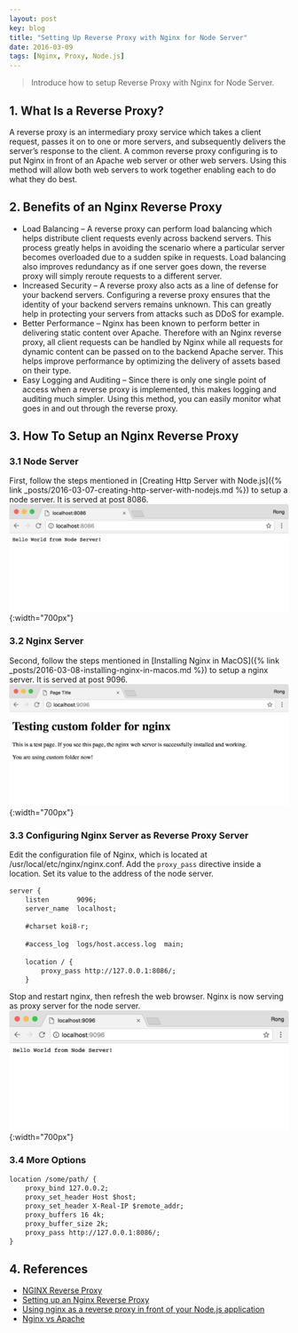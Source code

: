 ```yaml
---
layout: post
key: blog
title: "Setting Up Reverse Proxy with Nginx for Node Server"
date: 2016-03-09
tags: [Nginx, Proxy, Node.js]
---
```


> Introduce how to setup Reverse Proxy with Nginx for Node Server.

## 1. What Is a Reverse Proxy?
A reverse proxy is an intermediary proxy service which takes a client request, passes it on to one or more servers, and subsequently delivers the server’s response to the client. A common reverse proxy configuring is to put Nginx in front of an Apache web server or other web servers. Using this method will allow both web servers to work together enabling each to do what they do best.

## 2. Benefits of an Nginx Reverse Proxy
* Load Balancing – A reverse proxy can perform load balancing which helps distribute client requests evenly across backend servers. This process greatly helps in avoiding the scenario where a particular server becomes overloaded due to a sudden spike in requests. Load balancing also improves redundancy as if one server goes down, the reverse proxy will simply reroute requests to a different server.
* Increased Security – A reverse proxy also acts as a line of defense for your backend servers. Configuring a reverse proxy ensures that the identity of your backend servers remains unknown. This can greatly help in protecting your servers from attacks such as DDoS for example.
* Better Performance – Nginx has been known to perform better in delivering static content over Apache. Therefore with an Nginx reverse proxy, all client requests can be handled by Nginx while all requests for dynamic content can be passed on to the backend Apache server. This helps improve performance by optimizing the delivery of assets based on their type.
* Easy Logging and Auditing – Since there is only one single point of access when a reverse proxy is implemented, this makes logging and auditing much simpler. Using this method, you can easily monitor what goes in and out through the reverse proxy.

## 3. How To Setup an Nginx Reverse Proxy
### 3.1 Node Server
First, follow the steps mentioned in [Creating Http Server with Node.js]({% link _posts/2016-03-07-creating-http-server-with-nodejs.md %}) to setup a node server. It is served at post 8086.
![image](/public/posts/2016-03-09/nodeserver.png){:width="700px"}  
### 3.2 Nginx Server
Second, follow the steps mentioned in [Installing Nginx in MacOS]({% link _posts/2016-03-08-installing-nginx-in-macos.md %}) to setup a nginx server. It is served at post 9096.
![image](/public/posts/2016-03-09/nginxserver.png){:width="700px"}  
### 3.3 Configuring Nginx Server as Reverse Proxy Server
Edit the configuration file of Nginx, which is located at /usr/local/etc/nginx/nginx.conf. Add the `proxy_pass` directive inside a location. Set its value to the address of the node server.
```raw
server {
    listen       9096;
    server_name  localhost;

    #charset koi8-r;

    #access_log  logs/host.access.log  main;

    location / {
        proxy_pass http://127.0.0.1:8086/;
    }
```
Stop and restart nginx, then refresh the web browser. Nginx is now serving as proxy server for the node server.
![image](/public/posts/2016-03-09/proxy.png){:width="700px"}  
### 3.4 More Options
```raw
location /some/path/ {
    proxy_bind 127.0.0.2;
    proxy_set_header Host $host;
    proxy_set_header X-Real-IP $remote_addr;
    proxy_buffers 16 4k;
    proxy_buffer_size 2k;
    proxy_pass http://127.0.0.1:8086/;
}
```

## 4. References
* [NGINX Reverse Proxy](https://docs.nginx.com/nginx/admin-guide/web-server/reverse-proxy/)
* [Setting up an Nginx Reverse Proxy](https://www.keycdn.com/support/nginx-reverse-proxy/)
* [Using nginx as a reverse proxy in front of your Node.js application](http://www.nikola-breznjak.com/blog/javascript/nodejs/using-nginx-as-a-reverse-proxy-in-front-of-your-node-js-application/)
* [Nginx vs Apache](https://www.keycdn.com/support/nginx-vs-apache/)
